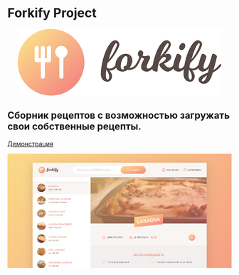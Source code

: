 # Forkify Project
<p align="center">
  <img src="https://github.com/giftfromheaven/forkify_app/blob/master/src/img/logo_small.png?raw=true" alt="giftfromheaven's custom image"/>
</p>


## Сборник рецептов с возможностью загружать свои собственные рецепты.

[Демонстрация](http://forkify-app-gfh.netlify.app)

![screenshot](https://github.com/giftfromheaven/forkify_app/blob/master/src/img/screenshot_small.png?raw=true)

